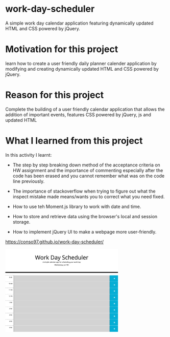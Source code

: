 # work-day-scheduler
A simple work day calendar application featuring dynamically updated HTML and CSS powered by jQuery.

# Motivation for this project

learn how to create a user friendly daily planner calender application by modifying and creating dynamically updated HTML and CSS powered by jQuery.

# Reason for this project 

Complete the building of a user friendly calendar application that allows the addition of important events, features CSS powered by jQuery, js and updated HTML

# What I learned from this project 

In this activity I learnt:

* The step by step breaking down method of the acceptance criteria on HW assignment and the importance of commenting especially after the code has been erased and you cannot remember what was on the code line previously.

* The importance of stackoverflow when trying to figure out what the inspect mistake made means/wants you to correct what you need fixed. 

* How to use teh Moment.js library to work with date and time. 

* How to store and retrieve data using the browser's local and session storage.

* How to implement jQuery UI to make a webpage more user-friendly.

https://conso97.github.io/work-day-scheduler/

<img id="styledImage"
    src="work-day-scheduler.jpg" width="70%" height="70%"
alt="Work Day Scheduler"
  />